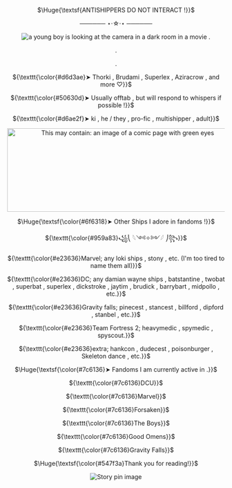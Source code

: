 <p align="center"> $\Huge{\textsf{ANTISHIPPERS DO NOT INTERACT !}}$

<p align="center"> ────── ⋆⋅☆⋅⋆ ──────

<p align="center"> <img src="https://media1.tenor.com/m/WuoZoyawSMsAAAAd/young-loki-loki.gif" alt="a young boy is looking at the camera in a dark room in a movie ."/>
</p>
<p align="center"> .

<p align="center"> .

<p align="center"> ${\texttt{\color{#d6d3ae}➤ Thorki , Brudami , Superlex , Aziracrow , and more ♡}}$ 

<p align="center"> ${\texttt{\color{#50630d}➤ Usually offtab , but will respond to whispers if possible !}}$ 

<p align="center"> ${\texttt{\color{#d6ae2f}➤ ki , he / they , pro-fic , multishipper , adult}}$
<p align="center"> <img width="542" height="193" src="https://i.pinimg.com/736x/7b/0d/46/7b0d46d0698ee13e25ccf075f46ebb52.jpg" alt="This may contain: an image of a comic page with green eyes"/>

<p align="center"> $\Huge{\textsf{\color{#6f6318}➤ Other Ships I adore in fandoms !}}$
<p align="center"> ${\texttt{\color{#959a83}꧁⎝ 𓆩༺✧༻𓆪 ⎠꧂}}$

<p align="center"> ${\texttt{\color{#e23636}Marvel; any loki ships , stony , etc. (I'm too tired to name them all)}}$

<p align="center"> ${\texttt{\color{#e23636}DC; any damian wayne ships , batstantine , twobat , superbat , superlex , dickstroke , jaytim , brudick , barrybart , midpollo , etc.}}$

<p align="center"> ${\texttt{\color{#e23636}Gravity falls; pinecest , stancest , billford , dipford , stanbel , etc.}}$

<p align="center"> ${\texttt{\color{#e23636}Team Fortress 2; heavymedic , spymedic , spyscout.}}$

<p align="center"> ${\texttt{\color{#e23636}extra; hankcon , dudecest , poisonburger , Skeleton dance , etc.}}$

<p align="center"> $\Huge{\textsf{\color{#7c6136}➤ Fandoms I am currently active in .}}$

<p align="center"> ${\texttt{\color{#7c6136}DCU}}$

<p align="center"> ${\texttt{\color{#7c6136}Marvel}}$

<p align="center"> ${\texttt{\color{#7c6136}Forsaken}}$

<p align="center"> ${\texttt{\color{#7c6136}The Boys}}$

<p align="center"> ${\texttt{\color{#7c6136}Good Omens}}$

<p align="center"> ${\texttt{\color{#7c6136}Gravity Falls}}$

<p align="center"> $\Huge{\textsf{\color{#547f3a}Thank you for reading!}}$

<p align="center"> <img src="https://i.pinimg.com/736x/83/85/78/83857872af3c428e3f01e604ade0fc24.jpg" alt="Story pin image"/>
